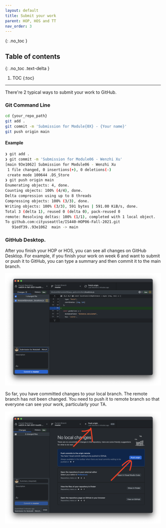 ```yaml
---
layout: default
title: Submit your work
parent: HOP, HOS and TT
nav_order: 3
---
```



{: .no_toc }

## Table of contents
{: .no_toc .text-delta }

1. TOC
{:toc}

---

There're 2 typical ways to submit your work to GitHub. 

### Git Command Line

```bash
cd {your_repo_path}
git add .
git commit -m 'Submission for Module{0X} - {Your name}'
git push origin main
```

#### Example

```bash
❯ git add .
❯ git commit -m 'Submission for Module06 - Wenzhi Xu'
[main 93e1062] Submission for Module06 - Wenzhi Xu
 1 file changed, 0 insertions(+), 0 deletions(-)
 create mode 100644 .DS_Store
❯ git push origin main
Enumerating objects: 4, done.
Counting objects: 100% (4/4), done.
Delta compression using up to 8 threads
Compressing objects: 100% (3/3), done.
Writing objects: 100% (3/3), 591 bytes | 591.00 KiB/s, done.
Total 3 (delta 1), reused 0 (delta 0), pack-reused 0
remote: Resolving deltas: 100% (1/1), completed with 1 local object.
To github.com:cityuseattle/IS440-HOP06-Fall-2021.git
   91edf39..93e1062  main -> main
```


### GitHub Desktop.

After you finish your HOP or HOS, you can see all changes on GitHub Desktop. For example, if you finish your work on week 6 and want to submit or push it to GitHub, you can type a summary and then commit it to the main branch.

![](/assets/images/github-desktop-commit.png)

So far, you have committed changes to your local branch. The remote branch has not been changed. You need to push it to remote branch so that everyone can see your work, particularly your TA.

![](/assets/images/github-desktop-push.png)